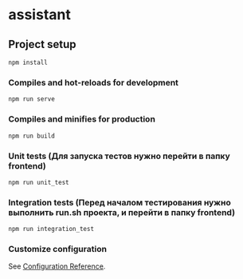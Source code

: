 # assistant

## Project setup
```
npm install
```

### Compiles and hot-reloads for development
```
npm run serve
```

### Compiles and minifies for production
```
npm run build
```

### Unit tests (Для запуска тестов нужно перейти в папку frontend)
```
npm run unit_test
```

### Integration tests (Перед началом тестирования нужно выполнить run.sh проекта, и перейти в папку frontend)
```
npm run integration_test
```

### Customize configuration
See [Configuration Reference](https://cli.vuejs.org/config/).
